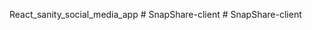 React_sanity_social_media_app #   S n a p S h a r e - c l i e n t  
 #   S n a p S h a r e - c l i e n t  
 